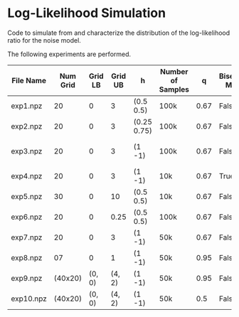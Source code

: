 # Log-Likelihood Simulation
Code to simulate from and characterize the distribution of the log-likelihood ratio for the noise model.

The following experiments are performed.

| File Name | Num Grid | Grid LB | Grid UB | h           | Number of Samples | q    | Bisecting Mode | Analytical Solver | Number of CPU | Notes |
| --------- | -------- | ------- | ------- | ------------| ----------------- | ---- | -------------- | ----------------- | ------------- | ----- |
| exp1.npz  | 20       | 0       | 3       | (0.5 0.5)   | 100k              | 0.67 | False          | True              | 12            |       |
| exp2.npz  | 20       | 0       | 3       | (0.25 0.75) | 100k              | 0.67 | False          | False             | 12            |       |
| exp3.npz  | 20       | 0       | 3       | (1 -1)      | 100k              | 0.67 | False          | True              | 12            | INVALID...only valid for true mu=0.       |
| exp4.npz  | 20       | 0       | 3       | (1 -1)      | 10k               | 0.67 | True           | False             | 8             |       |
| exp5.npz  | 30       | 0       | 10      | (0.5 0.5)   | 10k               | 0.67 | False          | False             | 12            |       |
| exp6.npz  | 20       | 0       | 0.25    | (0.5 0.5)   | 100k              | 0.67 | False          | True              | 12            | Saved as exp1_point25.npz      |
| exp7.npz  | 20       | 0       | 3       | (1 -1)      | 50k               | 0.67 | False          | True              | 12            | None  |
| exp8.npz  | 07       | 0       | 1       | (1 -1)      | 50k               | 0.95 | False          | False             | 12            | None  |
| exp9.npz  | (40x20)  | (0, 0)  | (4, 2)  | (1 -1)      | 50k               | 0.95 | False          | True              | 12            | None  |
| exp10.npz | (40x20)  | (0, 0)  | (4, 2)  | (1 -1)      | 50k               | 0.5  | False          | True              | 12            | None  |

